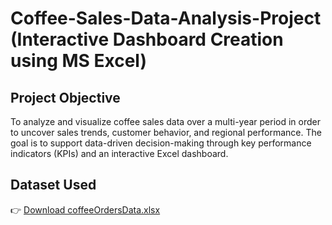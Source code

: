 #  Coffee-Sales-Data-Analysis-Project (Interactive Dashboard Creation using MS Excel)

## Project Objective
To analyze and visualize coffee sales data over a multi-year period in order to uncover sales trends, customer behavior, and regional performance. The goal is to support data-driven decision-making through key performance indicators (KPIs) and an interactive Excel dashboard.
## Dataset Used
👉 [Download coffeeOrdersData.xlsx](https://raw.githubusercontent.com/Harshitha-sai04/Coffee-Sales-Dashboard/main/coffeeOrdersData.xlsx)


